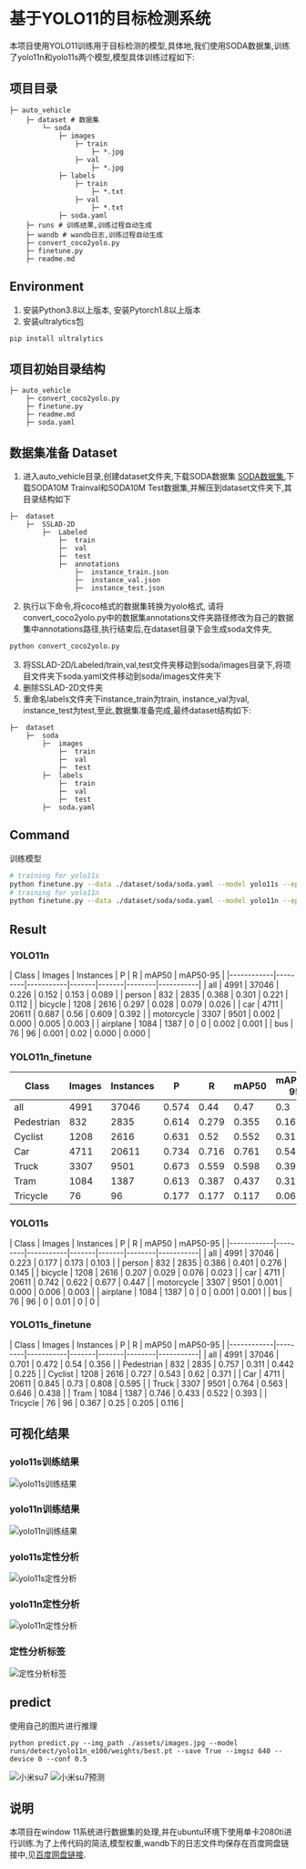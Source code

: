 # 基于YOLO11的目标检测系统
本项目使用YOLO11训练用于目标检测的模型,具体地,我们使用SODA数据集,训练了yolo11n和yolo11s两个模型,模型具体训练过程如下:

## 项目目录
```angular2html
├─ auto_vehicle
    ├─ dataset # 数据集
        └─ soda
            ├─ images
                ├─ train
                    ├─ *.jpg
                ├─ val
                    ├─ *.jpg
            ├─ labels
                ├─ train
                    ├─ *.txt
                ├─ val
                    ├─ *.txt
            ├─ soda.yaml
    ├─ runs # 训练结果,训练过程自动生成
    ├─ wandb # wandb日志,训练过程自动生成
    ├─ convert_coco2yolo.py
    ├─ finetune.py
    ├─ readme.md
```

## Environment
1. 安装Python3.8以上版本, 安装Pytorch1.8以上版本
2. 安装ultralytics包
```bash
pip install ultralytics
```

[//]: # (Pip install the ultralytics package including all requirements in a Python>=3.8 environment with PyTorch>=1.8.)
[//]: # (Then isntall the ultralytics package with the following command:)

## 项目初始目录结构
```angular2html
├─ auto_vehicle
    ├─ convert_coco2yolo.py
    ├─ finetune.py
    ├─ readme.md
    ├─ soda.yaml
```

## 数据集准备 Dataset
1. 进入auto_vehicle目录,创建dataset文件夹,下载SODA数据集 [SODA数据集](https://soda-2d.github.io/download.html),下载SODA10M Trainval和SODA10M Test数据集,并解压到dataset文件夹下,其目录结构如下
```angular2html
├─  dataset
    ├─  SSLAD-2D
        ├─  Labeled
            ├─  train
            ├─  val
            ├─  test
            ├─  annotations
                ├─  instance_train.json
                ├─  instance_val.json
                ├─  instance_test.json
```
2. 执行以下命令,将coco格式的数据集转换为yolo格式, 请将convert_coco2yolo.py中的数据集annotations文件夹路径修改为自己的数据集中annotations路径,执行结束后,在dataset目录下会生成soda文件夹,
```bash
python convert_coco2yolo.py
```
3. 将SSLAD-2D/Labeled/train,val,test文件夹移动到soda/images目录下,将项目文件夹下soda.yaml文件移动到soda/images文件夹下
4. 删除SSLAD-2D文件夹
5. 重命名labels文件夹下instance_train为train, instance_val为val, instance_test为test,至此,数据集准备完成,最终dataset结构如下:
```angular2html
├─  dataset
    ├─  soda
        ├─  images
            ├─  train
            ├─  val
            ├─  test
        ├─  labels
            ├─  train
            ├─  val
            ├─  test
        ├─  soda.yaml
```

## Command
训练模型
```bash
# training for yolo11s
python finetune.py --data ./dataset/soda/soda.yaml --model yolo11s --epochs 100 --batch 32 --imgsz 640 
# training for yolo11n
python finetune.py --data ./dataset/soda/soda.yaml --model yolo11n --epochs 100 --batch 32 --imgsz 640 
```

[//]: # (epoch,time,train/box_loss,train/cls_loss,train/dfl_loss,metrics/precision&#40;B&#41;,metrics/recall&#40;B&#41;,metrics/mAP50&#40;B&#41;,metrics/mAP50-95&#40;B&#41;,val/box_loss,val/cls_loss,val/dfl_loss,lr/pg0,lr/pg1,lr/pg2)
## Result
### YOLO11n

[//]: # (                 Class     Images  Instances      Box&#40;P          R      mAP50  mAP50-95&#41;: 100%|██████████| 312/312 [01:39<00:00,  3.13it/s])

[//]: # (                   all       4991      37046      0.226      0.152      0.153     0.0892)

[//]: # (                person        832       2835      0.368      0.301      0.221      0.112)

[//]: # (               bicycle       1208       2616      0.297     0.0283     0.0798     0.0269)

[//]: # (                   car       4711      20611      0.687       0.56      0.609      0.392)

[//]: # (            motorcycle       3307       9501    0.00219   0.000105     0.0059     0.0031)

[//]: # (              airplane       1084       1387          0          0    0.00242    0.00141)

[//]: # (                   bus         76         96    0.00134     0.0208   0.000336   0.000193)
| Class      | Images  | Instances | P     | R     | mAP50  | mAP50-95  |
|------------|---------|-----------|-------|-------|--------|-----------|
| all        | 4991    | 37046     | 0.226 | 0.152 | 0.153  | 0.089     |
| person     | 832     | 2835      | 0.368 | 0.301 | 0.221  | 0.112     |
| bicycle    | 1208    | 2616      | 0.297 | 0.028 | 0.079  | 0.026     |
| car        | 4711    | 20611     | 0.687 | 0.56  | 0.609  | 0.392     |
| motorcycle | 3307    | 9501      | 0.002 | 0.000 | 0.005  | 0.003     |
| airplane   | 1084    | 1387      | 0     | 0     | 0.002  | 0.001     |
| bus        | 76      | 96        | 0.001 | 0.02  | 0.000  | 0.000     |

### YOLO11n_finetune
| Class      | Images  | Instances | P     | R     | mAP50  | mAP50-95  |
|------------|---------|-----------|-------|-------|--------|-----------|
| all        | 4991    | 37046     | 0.574 | 0.44  | 0.47   | 0.3       |
| Pedestrian | 832     | 2835      | 0.614 | 0.279 | 0.355  | 0.164     |
| Cyclist    | 1208    | 2616      | 0.631 | 0.52  | 0.552  | 0.314     |
| Car        | 4711    | 20611     | 0.734 | 0.716 | 0.761  | 0.543     |
| Truck      | 3307    | 9501      | 0.673 | 0.559 | 0.598  | 0.397     |
| Tram       | 1084    | 1387      | 0.613 | 0.387 | 0.437  | 0.315     |
| Tricycle   | 76      | 96        | 0.177 | 0.177 | 0.117  | 0.064     |

### YOLO11s

[//]: # (                 Class     Images  Instances      Box&#40;P          R      mAP50  mAP50-95&#41;: 100%|██████████| 312/312 [01:39<00:00,  3.13it/s])

[//]: # (                   all       4991      37046      0.223      0.177      0.173      0.103)

[//]: # (                person        832       2835      0.386      0.401      0.276      0.145)

[//]: # (               bicycle       1208       2616      0.207     0.0297     0.0764     0.0235)

[//]: # (                   car       4711      20611      0.742      0.622      0.677      0.447)

[//]: # (            motorcycle       3307       9501    0.00145   0.000105    0.00696    0.00323)

[//]: # (              airplane       1084       1387          0          0    0.00162    0.00119)

[//]: # (                   bus         76         96   0.000885     0.0104   0.000488   0.000287)
| Class      | Images  | Instances | P     | R     | mAP50  | mAP50-95  |
|------------|---------|-----------|-------|-------|--------|-----------|
| all        | 4991    | 37046     | 0.223 | 0.177 | 0.173  | 0.103     |
| person     | 832     | 2835      | 0.386 | 0.401 | 0.276  | 0.145     |
| bicycle    | 1208    | 2616      | 0.207 | 0.029 | 0.076  | 0.023     |
| car        | 4711    | 20611     | 0.742 | 0.622 | 0.677  | 0.447     |
| motorcycle | 3307    | 9501      | 0.001 | 0.000 | 0.006  | 0.003     |
| airplane   | 1084    | 1387      | 0     | 0     | 0.001  | 0.001     |
| bus        | 76      | 96        | 0     | 0.01  | 0      | 0        |

### YOLO11s_finetune

[//]: # (                 Class     Images  Instances      Box&#40;P          R      mAP50  mAP50-95&#41;: 100%|██████████| 312/312 [01:39<00:00,  3.14it/s])

[//]: # (                   all       4991      37046      0.701      0.472       0.54      0.356)

[//]: # (            Pedestrian        832       2835      0.757      0.311      0.442      0.225)

[//]: # (               Cyclist       1208       2616      0.727      0.543       0.62      0.371)

[//]: # (                   Car       4711      20611      0.845       0.73      0.808      0.595)

[//]: # (                 Truck       3307       9501      0.764      0.563      0.646      0.438)

[//]: # (                  Tram       1084       1387      0.746      0.433      0.522      0.393)

[//]: # (              Tricycle         76         96      0.367       0.25      0.205      0.116)
| Class      | Images  | Instances | P     | R     | mAP50  | mAP50-95  |
|------------|---------|-----------|-------|-------|--------|-----------|
| all        | 4991    | 37046     | 0.701 | 0.472 | 0.54   | 0.356     |
| Pedestrian | 832     | 2835      | 0.757 | 0.311 | 0.442  | 0.225     |
| Cyclist    | 1208    | 2616      | 0.727 | 0.543 | 0.62   | 0.371     |
| Car        | 4711    | 20611     | 0.845 | 0.73  | 0.808  | 0.595     |
| Truck      | 3307    | 9501      | 0.764 | 0.563 | 0.646  | 0.438     |
| Tram       | 1084    | 1387      | 0.746 | 0.433 | 0.522  | 0.393     |
| Tricycle   | 76      | 96        | 0.367 | 0.25  | 0.205  | 0.116     |

## 可视化结果
### yolo11s训练结果
![yolo11s训练结果](runs/detect/yolo11s_e100/results.png "yolo11s训练结果")
### yolo11n训练结果
![yolo11n训练结果](runs/detect/yolo11n_e100/results.png "yolo11n训练结果")
### yolo11s定性分析
![yolo11s定性分析](runs/detect/yolo11s_e100/val_batch0_pred.jpg "yolo11s定性分析")
### yolo11n定性分析
![yolo11n定性分析](runs/detect/yolo11n_e100/val_batch0_pred.jpg "yolo11n定性分析")
### 定性分析标签
![定性分析标签](runs/detect/yolo11n_e100/val_batch0_labels.jpg "定性分析标签")
## predict
使用自己的图片进行推理
```
python predict.py --img_path ./assets/images.jpg --model runs/detect/yolo11n_e100/weights/best.pt --save True --imgsz 640 --device 0 --conf 0.5
```

![小米su7](assets/images.jpg) ![小米su7预测](runs/detect/predict/images.jpg)

## 说明
本项目在window 11系统进行数据集的处理,并在ubuntu环境下使用单卡2080ti进行训练.为了上传代码的简洁,模型权重,wandb下的日志文件均保存在百度网盘链接中,见[百度网盘链接](www.baidu.com).